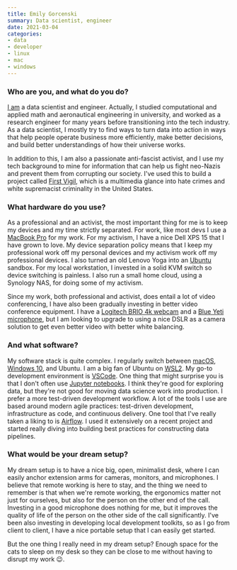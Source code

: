 ```yaml
---
title: Emily Gorcenski
summary: Data scientist, engineer
date: 2021-03-04
categories:
- data
- developer
- linux
- mac
- windows
---
```


### Who are you, and what do you do?

[I am](https://emilygorcenski.com/ "Emily's website.") a data scientist and engineer. Actually, I studied computational and applied math and aeronautical engineering in university, and worked as a research engineer for many years before transitioning into the tech industry. As a data scientist, I mostly try to find ways to turn data into action in ways that help people operate business more efficiently, make better decisions, and build better understandings of how their universe works.

In addition to this, I am also a passionate anti-fascist activist, and I use my tech background to mine for information that can help us fight neo-Nazis and prevent them from corrupting our society. I've used this to build a project called [First Vigil](https://first-vigil.com/ "A site for tracking white supremacist and neo-Nazi activity in America."), which is a multimedia glance into hate crimes and white supremacist criminality in the United States.

### What hardware do you use?

As a professional and an activist, the most important thing for me is to keep my devices and my time strictly separated. For work, like most devs I use a [MacBook Pro][macbook-pro] for my work. For my activism, I have a nice Dell XPS 15 that I have grown to love. My device separation policy means that I keep my professional work off my personal devices and my activism work off my professional devices. I also turned an old Lenovo Yoga into an [Ubuntu][] sandbox. For my local workstation, I invested in a solid KVM switch so device switching is painless. I also run a small home cloud, using a Synology NAS, for doing some of my activism.

Since my work, both professional and activist, does entail a lot of video conferencing, I have also been gradually investing in better video conference equipment. I have a [Logitech BRIO 4k webcam][brio] and a [Blue Yeti microphone][yeti], but I am looking to upgrade to using a nice DSLR as a camera solution to get even better video with better white balancing.

### And what software?

My software stack is quite complex. I regularly switch between [macOS][], [Windows 10][windows-10], and Ubuntu. I am a big fan of Ubuntu on [WSL2][windows-subsystem-for-linux]. My go-to development environment is [VSCode][visual-studio-code]. One thing that might surprise you is that I don't often use [Jupyter notebooks][jupyter]. I think they're good for exploring data, but they're not good for moving data science work into production. I prefer a more test-driven development workflow. A lot of the tools I use are based around modern agile practices: test-driven development, infrastructure as code, and continuous delivery. One tool that I've really taken a liking to is [Airflow][]. I used it extensively on a recent project and started really diving into building best practices for constructing data pipelines.

### What would be your dream setup?

My dream setup is to have a nice big, open, minimalist desk, where I can easily anchor extension arms for cameras, monitors, and microphones. I believe that remote working is here to stay, and the thing we need to remember is that when we're remote working, the ergonomics matter not just for ourselves, but also for the person on the other end of the call. Investing in a good microphone does nothing for me, but it improves the quality of life of the person on the other side of the call significantly. I've been also investing in developing local development toolkits, so as I go from client to client, I have a nice portable setup that I can easily get started.

But the one thing I really need in my dream setup? Enough space for the cats to sleep on my desk so they can be close to me without having to disrupt my work 😉.

[airflow]: https://en.wikipedia.org/wiki/Apache_Airflow "A workflow management platform."
[brio]: https://www.logitech.com/en-us/product/brio "A webcam."
[jupyter]: https://jupyter.org/ "Web-based live document software."
[macbook-pro]: https://www.apple.com/macbook-pro/ "A laptop."
[macos]: https://en.wikipedia.org/wiki/MacOS "An operating system for Mac hardware."
[ubuntu]: https://www.ubuntu.com/ "A Unix distribution."
[visual-studio-code]: https://code.visualstudio.com/ "A development IDE."
[windows-10]: https://en.wikipedia.org/wiki/Windows_10 "An operating system."
[windows-subsystem-for-linux]: https://msdn.microsoft.com/en-us/commandline/wsl/about "A Linux environment for Windows."
[yeti]: http://bluemic.com/yeti/ "A USB microphone."
